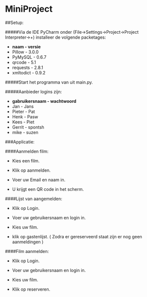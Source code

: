# MiniProject

##Setup:

#####Via de IDE PyCharm onder (File->Settings->Project->Project Interpreter->+) installeer de volgende packetages:

* **naam        - versie**
* Pillow      - 3.0.0
* PyMySQL     - 0.6.7
* qrcode       - 5.1
* requests     - 2.8.1
* xmltodict    - 0.9.2

#####Start het programma van uit main.py.

#####Aanbieder logins zijn:

* **gabruikersnaam - wachtwoord**
* Jan - Jans
* Pieter - Pat
* Henk - Pasw
* Kees - Piet
* Gerrit - spontsh
* mike - suzen


###Applicatie:

####Aanmelden film:

- Kies een film.

- Klik op aanmelden.

- Voer uw Email en naam in.

- U krijgt een QR code in het scherm.

####Lijst van aangemelden:

- Klik op Login.

- Voer uw gebruikersnaam en login in.

- Kies uw film.

- klik op gastenlijst. ( Zodra er gereserveerd staat zijn er nog geen aanmeldingen )

####Film aanmelden:

- Klik op Login.

- Voer uw gebruikersnaam en login in.

- Kies uw film.

- Klik op reserveren.
